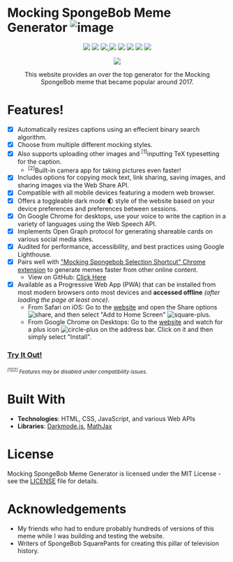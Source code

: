 # Mocking SpongeBob Meme Generator ![image](https://user-images.githubusercontent.com/3473945/80951825-9a4d0000-8dc6-11ea-8842-1e420c1891d0.png)

<p align="center">
  <img src="http://hits.dwyl.com/denk0403/Mocking-Spongebob.svg">
  <img src="https://img.shields.io/github/last-commit/denk0403/Mocking-Spongebob">
  <a href="https://denk0403.github.io/Mocking-Spongebob/#">
    <img src="https://img.shields.io/website?down_message=offline&up_message=online&url=https%3A%2F%2Fdenk0403.github.io%2FMocking-Spongebob%2F%23">
  </a>
  <img src="https://img.shields.io/github/languages/code-size/denk0403/Mocking-Spongebob">
  <img src="https://img.shields.io/github/languages/count/denk0403/Mocking-Spongebob">
  <img src="https://img.shields.io/github/languages/top/denk0403/Mocking-Spongebob">
  <img src="https://cdn.rawgit.com/sindresorhus/awesome/d7305f38d29fed78fa85652e3a63e154dd8e8829/media/badge.svg">
  <a href="https://twitter.com/denk0403">
    <img src="https://img.shields.io/twitter/follow/denk0403?style=social">
  </a>
</p>

<p align="center">
  <img src="https://user-images.githubusercontent.com/3473945/82801778-d9152980-9e4b-11ea-84a4-0ffea859e547.png">
</p>
<p align="center">
  This website provides an over the top generator for the Mocking SpongeBob meme that became popular around 2017.
</p>

# Features!

- [x] Automatically resizes captions using an effecient binary search algorithm.
- [x] Choose from multiple different mocking styles.
- [x] Also supports uploading other images and <sup>[1]</sup>inputting TeX typesetting for the caption.
  - <sup>[2]</sup>Built-in camera app for taking pictures even faster!
- [x] Includes options for copying mock text, link sharing, saving images, and sharing images via the Web Share API.
- [x] Compatible with all mobile devices featuring a modern web browser.
- [x] Offers a toggleable dark mode 🌓 style of the website based on your device preferences and preferences between sessions.
- [x] On Google Chrome for desktops, use your voice to write the caption in a variety of languages using the Web Speech API.
- [x] Implements Open Graph protocol for generating shareable cards on various social media sites.
- [x] Audited for performance, accessibility, and best practices using Google Lighthouse.
- [x] Pairs well with ["Mocking Spongebob Selection Shortcut" Chrome extension](https://chrome.google.com/webstore/detail/mocking-spongebob-selecti/dkideaomnilanjacdpgkflcocpepjeno) to generate memes faster from other online content.
  - View on GitHub: [Click Here](https://github.com/denk0403/Mocking-Spongebob-Chrome-Extension)
- [x] Available as a Progressive Web App (PWA) that can be installed from most modern browsers onto most devices and **accessed offline** _(after loading the page at least once)_.
  - From Safari on iOS: Go to the [website](https://denk0403.github.io/Mocking-Spongebob/) and open the Share options ![share](https://user-images.githubusercontent.com/3473945/81280920-2e1d0700-9027-11ea-8cf9-0d01023137d7.png), and then select "Add to Home Screen" ![square-plus](https://user-images.githubusercontent.com/3473945/81280919-2e1d0700-9027-11ea-993c-b1e2f7192ad6.png).
  - From Google Chrome on Desktops: Go to the [website](https://denk0403.github.io/Mocking-Spongebob/) and watch for a plus icon ![circle-plus](https://user-images.githubusercontent.com/3473945/81280918-2e1d0700-9027-11ea-8221-5679a3382109.png) on the address bar. Click on it and then simply select "Install".

### [**Try It Out!**](https://denk0403.github.io/Mocking-Spongebob/)

###### _<sup><sup>[1][2]</sup> Features may be disabled under compatibility issues.</sup>_

# Built With

- **Technologies**: HTML, CSS, JavaScript, and various Web APIs
- **Libraries**: [Darkmode.js](https://darkmodejs.learn.uno/), [MathJax](https://www.mathjax.org/)

# License

Mocking SpongeBob Meme Generator is licensed under the MIT License - see the [LICENSE](https://github.com/denk0403/Mocking-Spongebob/blob/master/LICENSE) file for details.

# Acknowledgements

- My friends who had to endure probably hundreds of versions of this meme while I was building and testing the website.
- Writers of SpongeBob SquarePants for creating this pillar of television history.
